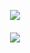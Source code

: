 <div align="center">
  
![](https://komarev.com/ghpvc/?username=LUMlNE&label=☆&style=flat-plastic&color=c4a08d)
#### <p align="center"> ![](https://files.catbox.moe/6gk1lf.png)


